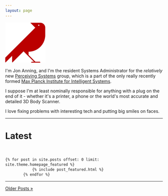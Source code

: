 ```yaml
---
layout: page
---
```


<div class="row">
<div class="span2">
<img src="media/images/raven.png">
</div>
<div class="span8">
<p>
I'm Jon Anning, and I'm the resident Systems Administrator for the <em>relatively</em> new <a href="http://ps.is.tue.mpg.de">Perceiving Systems</a> group, which is a part of the only really recently formed <a href="http://is.mpg.de">Max Planck Institute for Intelligent Systems</a>.

<p>I suppose I'm at least nominally responsible for anything with a plug on the end of it - whether it's a printer, a phone or the world's most accurate and detailed 3D Body Scanner.</p>

<p>I love fixing problems with interesting tech and putting big smiles on faces.</p>
</p>
</div>
</div>
<hr>
<div class="span8">
<h1>Latest</h1>
<br>

	{% for post in site.posts offset: 0 limit: site.theme.homepage_featured %}
				{% include post_featured.html %}
			{% endfor %}
<hr>

<p><a href="/archive.html" class="more">Older Posts »</a></p>
</div>
